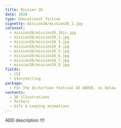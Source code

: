 ```yaml
---
title: Mission 26
date: 2020
type: Educational fiction
vignette: mission26/mission26_1.jpg
carousel:
  - mission26/mission26_1bis.jpg
  - mission26/mission26_2.jpg
  - mission26/mission26_3.jpg
  - mission26/mission26_4.jpg
  - mission26/mission26_5.jpg
  - mission26/mission26_6.jpg
  - mission26/mission26_7.jpg
  - mission26/mission26_8.jpg
fields:
  - CGI
  - Storytelling
package:
  - For The distortion festival AS ABOVE, so below
contents:
  - 3D illustrations
  - Posters
  - Gifs & Looping animations
---
```

ADD description !!!!
